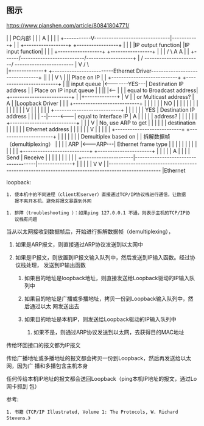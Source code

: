 
## 图示

https://www.pianshen.com/article/80841804771/


|
|                             PC内部
|
|                |                               A
|                |                               |
|    +-----------V-------------------------------|-----------+
|    | +------------------+              +-----------------+ |
|    | |IP output function|              |IP input function| |
|    | +------------------+              +-----------------+ |
|    |       /            \              A           A       |
|    +------/--------------\------------/-------------\------+
|          /   -------------\----------/               \------------------------
|         V   /              \                                                  \
|+-------------+      +-------\------------------Ethernet Driver-----------------\---------------+
||             |      |        V                                                  \              |
|| Place on IP |      |       +---------------------------+          +-------------------------+ |
|| input queue |<-------YES---| Destination IP address    |          | Place on IP input queue | |
||             |<-- | |       | equal to Broadcast address|          +-------------------------+ |
|+-------------+  | V |       | or Multicast address?     |                       A              |
|Loopback Driver  | | |       +---------------------------+                       |              |
|                 | | |                  NO |                                     |              |
|                 | | |                     |                                     |              |
|                 | | |                     V                                     |              |
|                 | | |       +---------------------------+                       |              |
|                 | | | YES   | Destination IP address    |                       |              |
|                 --|-----<---| equal to Interface IP     |                       A              |
|                   | |       | address?                  |                       |              |
|                   | |       +---------------------------+                       |              |
|                   V | No, use ARP to get  |                                     |              |
|                   | | destination         |                                     |              |
|                   | | Ethernet address    |                                     |              |
|                   | |                     V                                     |              |
|                   | |       +---------------------------+          +----------------------+    |
|                   | |       |                           |          | Demultiplex based on |    |    拆解数据帧（demultiplexing）
|                   | |       |            ARP            |<---ARP---| Ethernet frame type  |    |
|                   | |       |                           |          |                      |    |
|                   | |       +---------------------------+          +----------------------+    |
|                   | |                     |                                     A              |
|                   | |               Send  |                             Receive |              |
|                   | |                     |                                     |              |
|                   | +---------------------|-------------------------------------|--------------+
|                   |                       |                                     |
|                   V                       V                                     |
|---------------------------------------------------------------------------------------------------
|Ethernet


loopback: 

    1. 使本机中的不同进程（client和server）直接通过TCP/IP协议栈进行通信，让数据
       报不离开本机，避免将报文暴露到外网

    1. 排障（troubleshooting ）：如果ping 127.0.0.1 不通，则表示主机的TCP/IP协
       议栈有问题


当从以太网接收到数据帧后，开始进行拆解数据帧（demultiplexing），

1. 如果是ARP报文，则直接通过ARP协议发送到以太网中

2. 如果是IP报文，则放置到IP报文输入队列中，然后发送到IP输入函数。经过协议栈处理，
   发送到IP输出函数

    1. 如果目的地址是loopback地址，则直接发送给Loopback驱动的IP输入队列中

    2. 如果目的地址是广播或多播地址，拷贝一份到Loopback输入队列中，然后通过以太
       网发送出去

    3. 如果目的地址是本机IP，则发送给Loopback驱动的IP输入队列中

        1. 如果不是，则通过ARP协议发送到以太网，去获得目的MAC地址




传给环回接口的报文都为IP报文

传给广播地址或多播地址的报文都会拷贝一份到Loopback，然后再发送给以太网，因为广
播和多播包含主机本身

任何传给本机IP地址的报文都会送回Loopback（ping本机IP地址的报文，通过Lo网卡抓到
包）


参考:

    1. 书籍《TCP/IP Illustrated, Volume 1: The Protocols, W. Richard Stevens.》
